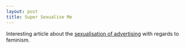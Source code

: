 ```yaml
---
layout: post
title: Super Sexualise Me
---
```


Interesting article about the [sexualisation of advertising](/assets/doc/super_sexualise_me.pdf) with regards to feminism.